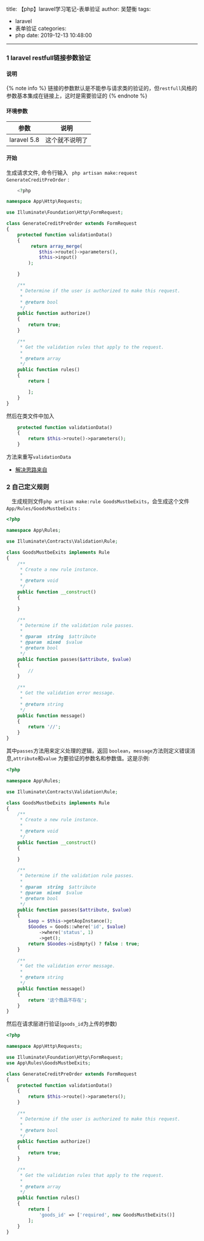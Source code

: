 title: 【php】laravel学习笔记-表单验证
author: 吴楚衡
tags:
  - laravel
  - 表单验证
categories:
  - php
date: 2019-12-13 10:48:00
---
### 1 laravel restfull链接参数验证

#### 说明
{% note info %}
   链接的参数默认是不能参与请求类的验证的，但`restfull`风格的参数基本集成在链接上，这时是需要验证的
{% endnote %}

#### 环境参数

| 参数 | 说明 |
|---- | ---- |
|laravel 5.8 | 这个就不说明了|


<!--more-->

#### 开始

 生成请求文件, 命令行输入 ` php artisan make:request GenerateCreditPreOrder` :
 
``` php 
	<?php

namespace App\Http\Requests;

use Illuminate\Foundation\Http\FormRequest;

class GenerateCreditPreOrder extends FormRequest
{
    protected function validationData()
    {
         return array_merge(
            $this->route()->parameters(),
            $this->input()
        );

    }

    /**
     * Determine if the user is authorized to make this request.
     *
     * @return bool
     */
    public function authorize()
    {
        return true;
    }

    /**
     * Get the validation rules that apply to the request.
     *
     * @return array
     */
    public function rules()
    {
        return [

        ];
    }
}

```

然后在类文件中加入
``` php 
    protected function validationData()
    {
        return $this->route()->parameters();
    }

```

方法来重写`validationData` 

* [解决思路来自](https://stackoverflow.com/questions/30238285/laravel-5-how-to-validate-route-parameters)

### 2 自己定义规则

&emsp;生成规则文件`php artisan make:rule GoodsMustbeExits`，会生成这个文件`App/Rules/GoodsMustbeExits` : 
``` php
<?php

namespace App\Rules;

use Illuminate\Contracts\Validation\Rule;

class GoodsMustbeExits implements Rule
{
    /**
     * Create a new rule instance.
     *
     * @return void
     */
    public function __construct()
    {

    }

    /**
     * Determine if the validation rule passes.
     *
     * @param  string  $attribute
     * @param  mixed  $value
     * @return bool
     */
    public function passes($attribute, $value)
    {
        // 
    }

    /**
     * Get the validation error message.
     *
     * @return string
     */
    public function message()
    {
        return '//';
    }
}

```
其中`passes`方法用来定义处理的逻辑，返回 `boolean`，`message`方法则定义错误消息,`attribute`和`value` 为要验证的参数名和参数值。这是示例:
``` php
<?php

namespace App\Rules;

use Illuminate\Contracts\Validation\Rule;

class GoodsMustbeExits implements Rule
{
    /**
     * Create a new rule instance.
     *
     * @return void
     */
    public function __construct()
    {

    }

    /**
     * Determine if the validation rule passes.
     *
     * @param  string  $attribute
     * @param  mixed  $value
     * @return bool
     */
    public function passes($attribute, $value)
    {
        $aop = $this->getAopInstance();
        $Goodes = Goods::where('id', $value)
            ->where('status', 1)
            ->get();
        return $Goodes->isEmpty() ? false : true;
    }

    /**
     * Get the validation error message.
     *
     * @return string
     */
    public function message()
    {
        return '这个商品不存在';
    }
}

```

然后在请求层进行验证(`goods_id`为上传的参数)
``` php
<?php

namespace App\Http\Requests;

use Illuminate\Foundation\Http\FormRequest;
use App\Rules\GoodsMustbeExits;

class GenerateCreditPreOrder extends FormRequest
{
    protected function validationData()
    {
        return $this->route()->parameters();
    }

    /**
     * Determine if the user is authorized to make this request.
     *
     * @return bool
     */
    public function authorize()
    {
        return true;
    }

    /**
     * Get the validation rules that apply to the request.
     *
     * @return array
     */
    public function rules()
    {
        return [
            'goods_id' => ['required', new GoodsMustbeExits()]
        ];
    }
}
```